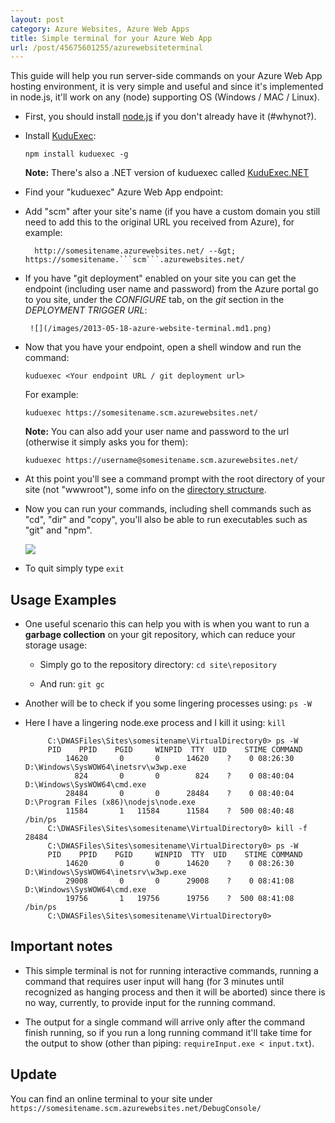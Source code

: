 ```yaml
---
layout: post
category: Azure Websites, Azure Web Apps
title: Simple terminal for your Azure Web App
url: /post/45675601255/azurewebsiteterminal
---
```


This guide will help you run server-side commands on your Azure Web App hosting environment, it is very simple and useful and since it's implemented in node.js, it'll work on any (node) supporting OS (Windows / MAC / Linux).


- First, you should install [node.js](http://nodejs.org/) if you don't already have it (#whynot?).

- Install [KuduExec](http://github.com/projectkudu/KuduExec):

    ```npm install kuduexec -g```

    **Note:** There's also a .NET version of kuduexec called [KuduExec.NET](https://github.com/projectkudu/KuduExec.NET)

- Find your "kuduexec" Azure Web App endpoint:

 - Add "scm" after your site's name (if you have a custom domain you still need to add this to the original URL you received from Azure), for example:
   
         http://somesitename.azurewebsites.net/ --&gt; https://somesitename.```scm```.azurewebsites.net/

 - If you have "git deployment" enabled on your site you can get the endpoint (including user name and password) from the Azure portal go to you site, under the *CONFIGURE* tab, on the *git* section in the *DEPLOYMENT TRIGGER URL*:

        ![](/images/2013-05-18-azure-website-terminal.md1.png)

- Now that you have your endpoint, open a shell window and run the command:

    ```kuduexec <Your endpoint URL / git deployment url>```

    For example:

    ```kuduexec https://somesitename.scm.azurewebsites.net/```

    **Note:** You can also add your user name and password to the url (otherwise it simply asks you for them):

    ```kuduexec https://username@somesitename.scm.azurewebsites.net/```

- At this point you'll see a command prompt with the root directory of your site (not "wwwroot"), some info on the [directory structure](https://github.com/projectkudu/kudu/wiki/File-structure-on-azure).

- Now you can run your commands, including shell commands such as "cd", "dir" and "copy", you'll also be able to run executables such as "git" and "npm".

    ![](/images/2013-05-18-azure-website-terminal.md2.png)

- To quit simply type ```exit```

## Usage Examples

- One useful scenario this can help you with is when you want to run a **garbage collection** on your git repository, which can reduce your storage usage:
  - Simply go to the repository directory: ```cd site\repository```

  - And run: ```git gc```

- Another will be to check if you some lingering processes using: ```ps -W```

 - Here I have a lingering node.exe process and I kill it using: ```kill```

			C:\DWASFiles\Sites\somesitename\VirtualDirectory0> ps -W
			PID    PPID    PGID     WINPID  TTY  UID    STIME COMMAND
			    14620       0       0      14620    ?    0 08:26:30 D:\Windows\SysWOW64\inetsrv\w3wp.exe
			      824       0       0        824    ?    0 08:40:04 D:\Windows\SysWOW64\cmd.exe
			    28484       0       0      28484    ?    0 08:40:04 D:\Program Files (x86)\nodejs\node.exe
			    11584       1   11584      11584    ?  500 08:40:48 /bin/ps
			C:\DWASFiles\Sites\somesitename\VirtualDirectory0> kill -f 28484
			C:\DWASFiles\Sites\somesitename\VirtualDirectory0> ps -W
			PID    PPID    PGID     WINPID  TTY  UID    STIME COMMAND
			    14620       0       0      14620    ?    0 08:26:30 D:\Windows\SysWOW64\inetsrv\w3wp.exe
			    29008       0       0      29008    ?    0 08:41:08 D:\Windows\SysWOW64\cmd.exe
			    19756       1   19756      19756    ?  500 08:41:08 /bin/ps
			C:\DWASFiles\Sites\somesitename\VirtualDirectory0>



## Important notes

- This simple terminal is not for running interactive commands, running a command that requires user input will hang (for 3 minutes until recognized as hanging process and then it will be aborted) since there is no way, currently, to provide input for the running command.

- The output for a single command will arrive only after the command finish running, so if you run a long running command it'll take time for the output to show
(other than piping: ```requireInput.exe < input.txt```).

## Update

You can find an online terminal to your site under  ```https://somesitename.scm.azurewebsites.net/DebugConsole/```
